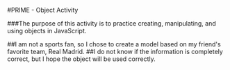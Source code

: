 #PRIME - Object Activity

###The purpose of this activity is to practice creating, manipulating, and using objects in JavaScript.

##I am not a sports fan, so I chose to create a model based on my friend's favorite team, Real Madrid.
##I do not know if the information is completely correct, but I hope the object will be used correctly.
